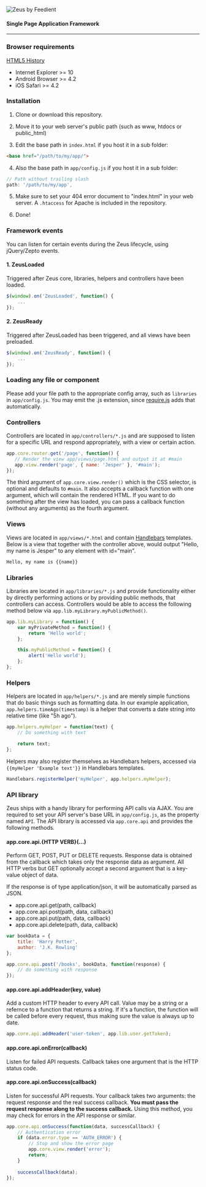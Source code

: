 ![Zeus by Feedient](http://i.imgur.com/acr0YmB.png)
#### Single Page Application Framework

***
### Browser requirements
[HTML5 History](http://caniuse.com/history)
- Internet Explorer >= 10
- Android Browser >= 4.2
- iOS Safari >= 4.2

### Installation
1. Clone or download this repository.
2. Move it to your web server's public path (such as www, htdocs or public_html)

3. Edit the base path in `index.html` if you host it in a sub folder:
```html
<base href="/path/to/my/app/">
```

4. Also the base path in `app/config.js` if you host it in a sub folder:
```javascript
// Path without trailing slash
path: '/path/to/my/app',
```

5. Make sure to set your 404 error document to "index.html" in your web server. A `.htaccess` for Apache is included in the repository.

6. Done!

### Framework events
You can listen for certain events during the Zeus lifecycle, using jQuery/Zepto events.

#### 1. ZeusLoaded
Triggered after Zeus core, libraries, helpers and controllers have been loaded.

```javascript
$(window).on('ZeusLoaded', function() {
	...
});
```

#### 2. ZeusReady
Triggered after ZeusLoaded has been triggered, and all views have been preloaded.

```javascript
$(window).on('ZeusReady', function() {
	...
});
```

### Loading any file or component
Please add your file path to the appropriate config array, such as `libraries` in `app/config.js`. You may emit the .js extension, since [require.js](http://requirejs.org) adds that automatically.

### Controllers
Controllers are located in `app/controllers/*.js` and are supposed to listen for a specific URL and respond appropriately, with a view or certain action.

```javascript
app.core.router.get('/page', function() {
   // Render the view app/views/page.html and output it at #main
   app.view.render('page', { name: 'Jesper' }, '#main');
});
```

The third argument of `app.core.view.render()` which is the CSS selector, is optional and defaults to `#main`. It also accepts a callback function with one argument, which will contain the rendered HTML. If you want to do something after the view has loaded, you can pass a callback function (without any arguments) as the fourth argument.

### Views
Views are located in `app/views/*.html` and contain [Handlebars](http://handlebarsjs.com) templates. Below is a view that together with the controller above, would output "Hello, my name is Jesper" to any element with id="main".

```html
Hello, my name is {{name}}
```

### Libraries
Libraries are located in `app/libraries/*.js` and provide functionality either by directly performing actions or by providing public methods, that controllers can access. Controllers would be able to access the following method below via `app.lib.myLibrary.myPublicMethod()`.

```javascript
app.lib.myLibrary = function() {
    var myPrivateMethod = function() {
        return 'Hello world';
    };

    this.myPublicMethod = function() {
        alert('Hello world');
    };
};
```

### Helpers
Helpers are located in `app/helpers/*.js` and are merely simple functions that do basic things such as formatting data. In our example application, `app.helpers.timeAgo(timestamp)` is a helper that converts a date string into relative time (like "5h ago"). 

```javascript
app.helpers.myHelper = function(text) {
	// Do something with text

    return text;
};
```

Helpers may also register themselves as Handlebars helpers, accessed via `{{myHelper 'Example text'}}` in Handlebars templates.
```javascript
Handlebars.registerHelper('myHelper', app.helpers.myHelper);
```

### API library
Zeus ships with a handy library for performing API calls via AJAX. You are required to set your API server's base URL in `app/config.js`, as the property named `API`. The API library is accessed via `app.core.api` and provides the following methods.

#### app.core.api.{HTTP VERB}(...)
Perform GET, POST, PUT or DELETE requests. Response data is obtained from the callback which takes only the response data as argument. All HTTP verbs but GET optionally accept a second argument that is a key-value object of data.

If the response is of type application/json, it will be automatically parsed as JSON.

- app.core.api.get(path, callback)
- app.core.api.post(path, data, callback)
- app.core.api.put(path, data, callback)
- app.core.api.delete(path, data, callback)

```javascript
var bookData = {
    title: 'Harry Potter',
    author: 'J.K. Rowling'
};

app.core.api.post('/books', bookData, function(response) {
    // do something with response
});
```

#### app.core.api.addHeader(key, value)
Add a custom HTTP header to every API call. Value may be a string or a refernce to a function that returns a string. If it's a function, the function will be called before every request, thus making sure the value is always up to date.

```javascript
app.core.api.addHeader('user-token', app.lib.user.getToken);
```

#### app.core.api.onError(callback)
Listen for failed API requests. Callback takes one argument that is the HTTP status code.

#### app.core.api.onSuccess(callback)
Listen for successful API requests. Your callback takes two arguments: the request response and the real success callback. **You must pass the request response along to the success callback.** Using this method, you may check for errors in the API response or similar. 

```javascript
app.core.api.onSuccess(function(data, successCallback) {
    // Authentication error
    if (data.error.type == 'AUTH_ERROR') {
        // Stop and show the error page
        app.core.view.render('error');
        return;
    }
    
    successCallback(data);
});
```

